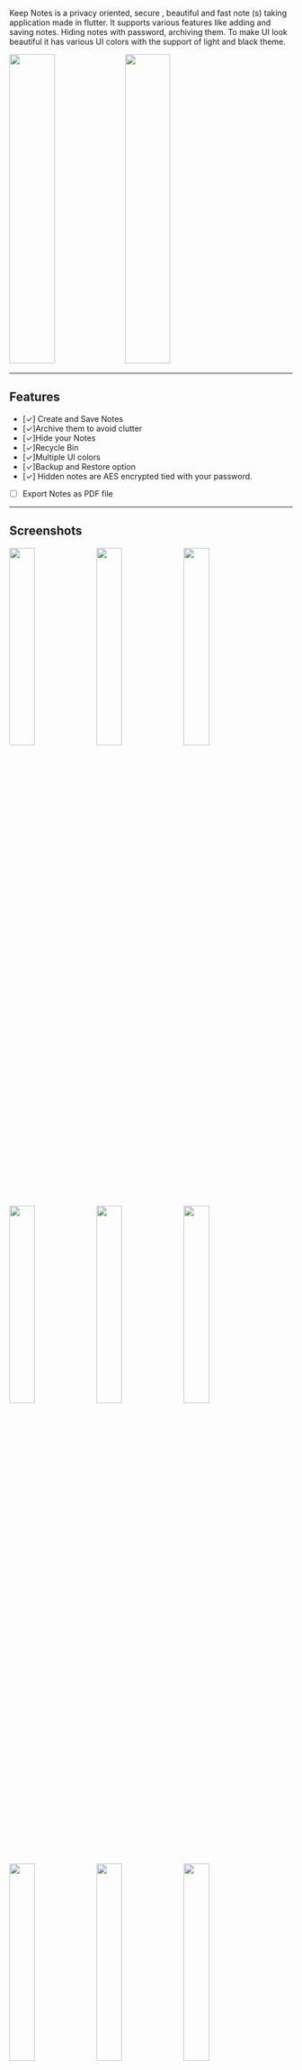 Keep Notes is a privacy oriented, secure , beautiful and fast note (s) taking application made in flutter. It supports
various features like adding and saving notes. Hiding notes with password, archiving them. To make UI look beautiful it
has various UI colors with the support of light and black theme.

<img src="https://i.imgur.com/53hpGkk.png" width="40%" height="550"></img>
<img src="https://i.imgur.com/FGnDtPk.png" width="40%" height="550"></img>


---

## Features

+ [✓] Create and Save Notes
+ [✓]Archive them to avoid clutter
+ [✓]Hide your Notes
+ [✓]Recycle Bin
+ [✓]Multiple UI colors
+ [✓]Backup and Restore option
+ [✓] Hidden notes are AES encrypted tied with your password.
- [ ] Export Notes as PDF file


---

## Screenshots
<img src="https://i.imgur.com/s7LxdiB.png" width="30%"></img> 
<img src="https://i.imgur.com/XbbFYLm.png" width="30%"></img> 
<img src="https://i.imgur.com/0eirKsA.png" width="30%"></img> 
<img src="https://i.imgur.com/HC7ccDg.png" width="30%"></img> 
<img src="https://i.imgur.com/IV3H8vj.png" width="30%"></img> 
<img src="https://i.imgur.com/pqarCPZ.png" width="30%"></img> 
<img src="https://i.imgur.com/qQSV0G5.png" width="30%"></img> 
<img src="https://i.imgur.com/cWnlC4x.png" width="30%"></img> 
<img src="https://i.imgur.com/lpLYJ9y.png" width="30%"></img> 
<img src="https://i.imgur.com/BAXJwmj.png" width="30%"></img> 
<img src="https://i.imgur.com/sfC4BFE.png" width="30%"></img> 
<img src="https://i.imgur.com/oVx2u1H.png" width="30%"></img> 
<img src="https://i.imgur.com/M0gnrY3.png" width="30%"></img> 
<img src="https://i.imgur.com/phwvjjK.png" width="30%"></img> 
<img src="https://i.imgur.com/cZYa4AQ.png" width="30%"></img>



---

## Thnaks for images & Icons
<div>
    <a href="https://storyset.com/illustration/hidden/pana" title="Backup">Backup</a><br>
    <a href="https://icons8.com/icons/set/github" title="GitHub">GitHub</a><br>
    <a href="https://icons8.com/icon/V5cGWnc9R4xj/google" title="Google">Google</a><br>
    <a href="https://icons8.com/icon/82747/lock" title="Lock">Lock</a><br>
    <a href="https://icons8.com/icon/47996/mailbox-closed-flag-down" title="Mail">Email</a><br>
    <a href="https://www.freepik.com/premium-vector/business-character-concept-beside-angle-cool-character-male-female-korean-style-colored-pictures-cartoon-style_9129007.htm" title="Aboutme">AboutMe</a><br>
    <a href="https://www.freepik.com/premium-vector/business-character-concept-beside-angle-cool-character-male-female-korean-style-colored-pictures-cartoon-style_9129007.htm" title="Men">Men</a><br>
    <a href="https://www.flaticon.com/free-icon/ghost_477104" title="Ghost">Ghost</a><br>
    <a href="https://storyset.com/illustration/key/pana" title="PinCode">Pin Code</a><br>
    <a href="https://www.freepik.com/free-vector/global-data-security-personal-data-security-cyber-data-security-online-concept-illustration-internet-security-information-privacy-protection_12953631.htm" title="Splash1">Splash1</a><br>
    <a href="https://storyset.com/illustration/cloud-sync/cuate" title="Splash2">Splash2</a><br>
    <a href="https://storyset.com/illustration/design-thinking/pana" title="Splash3">Splash3</a><br>
    <a href="https://www.freepik.com/free-vector/social-media-icons-vector-set-with-facebook-instagram-twitter-tiktok-youtube-logos_17221195.htm" title="Telegram">Telegram</a><br>
    <a href="https://www.freepik.com/premium-vector/business-character-concept-beside-angle-cool-character-male-female-korean-style-colored-pictures-cartoon-style_9129007.htm" title="Women">Women</a><br>
    <a href="https://www.flaticon.com/free-icon/notes_752326" title="AppIcon">App Icon</a><br>
    
</div>

